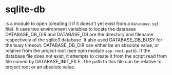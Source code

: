 # sqlite-db


is a module to open (creating it if it doesn't yet exist from a `database.sql` file).  It uses two environment 
variables to locate the database DATABASE_DB_DIR and DATABASE_DB are the directory and filename respectively of the sqlite3 
database. It also used DATABASE_DB_BUSY for the busy timeout.  DATABASE_DB_DIR can either be an absolute value, or relative 
from the project root (see npm module `app-root-path`). If the database file does not exist, it attempts to create it from the script
read from file named by DATABASE_INIT_FILE.  The path to this file can be relative to project root or an absolute value.


